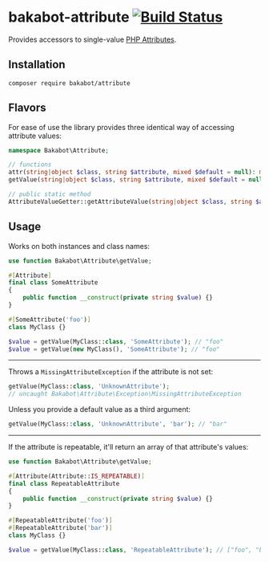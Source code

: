 # bakabot-attribute [![Build Status](https://travis-ci.com/bakabot-php/attribute.svg?branch=main)](https://travis-ci.com/bakabot-php/attribute)
Provides accessors to single-value [PHP Attributes](https://www.php.net/manual/en/language.attributes.overview.php).


## Installation
`composer require bakabot/attribute`

## Flavors
For ease of use the library provides three identical way of accessing attribute values:

```php
namespace Bakabot\Attribute;

// functions
attr(string|object $class, string $attribute, mixed $default = null): mixed;
getValue(string|object $class, string $attribute, mixed $default = null): mixed;

// public static method
AttributeValueGetter::getAttributeValue(string|object $class, string $attribute, mixed $default = null): mixed;
```

## Usage
Works on both instances and class names:

```php
use function Bakabot\Attribute\getValue;

#[Attribute]
final class SomeAttribute
{
    public function __construct(private string $value) {}
}

#[SomeAttribute('foo')]
class MyClass {}

$value = getValue(MyClass::class, 'SomeAttribute'); // "foo"
$value = getValue(new MyClass(), 'SomeAttribute'); // "foo"
```

---

Throws a `MissingAttributeException` if the attribute is not set:

```php
getValue(MyClass::class, 'UnknownAttribute');
// uncaught Bakabot\Attribute\Exception\MissingAttributeException
```

Unless you provide a default value as a third argument:

```php
getValue(MyClass::class, 'UnknownAttribute', 'bar'); // "bar"
```

---

If the attribute is repeatable, it'll return an array of that attribute's values:

```php
use function Bakabot\Attribute\getValue;

#[Attribute(Attribute::IS_REPEATABLE)]
final class RepeatableAttribute
{
    public function __construct(private string $value) {}
}

#[RepeatableAttribute('foo')]
#[RepeatableAttribute('bar')]
class MyClass {}

$value = getValue(MyClass::class, 'RepeatableAttribute'); // ["foo", "bar"]
```
